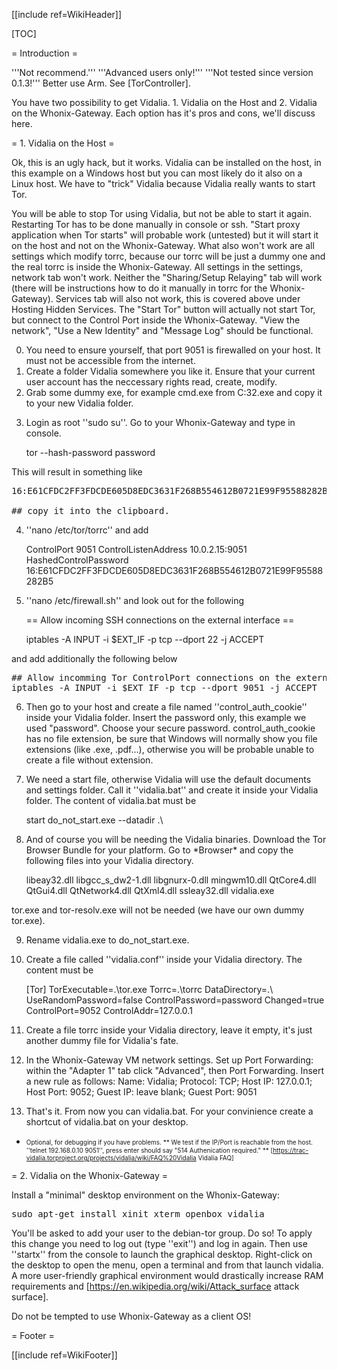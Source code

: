 [[include ref=WikiHeader]]

[TOC]

= Introduction =

'''Not recommend.''' '''Advanced users only!''' '''Not tested since version 0.1.3!''' Better use Arm. See [TorController].

You have two possibility to get Vidalia. 1. Vidalia on the Host and 2. Vidalia on the Whonix-Gateway. Each option has it's pros and cons, we'll discuss here.

= 1. Vidalia on the Host =

Ok, this is an ugly hack, but it works. Vidalia can be installed on the host, in this example on a Windows host but you can most likely do it also on a Linux host. We have to &quot;trick&quot; Vidalia because Vidalia really wants to start Tor.

You will be able to stop Tor using Vidalia, but not be able to start it again. Restarting Tor has to be done manually in console or ssh. &quot;Start proxy application when Tor starts&quot; will probable work (untested) but it will start it on the host and not on the Whonix-Gateway. What also won't work are all settings which modify torrc, because our torrc will be just a dummy one and the real torrc is inside the Whonix-Gateway. All settings in the settings, network tab won't work. Neither the &quot;Sharing/Setup Relaying&quot; tab will work (there will be instructions how to do it manually in torrc for the Whonix-Gateway). Services tab will also not work, this is covered above under Hosting Hidden Services. The &quot;Start Tor&quot; button will actually not start Tor, but connect to the Control Port inside the Whonix-Gateway. &quot;View the network&quot;, &quot;Use a New Identity&quot; and &quot;Message Log&quot; should be functional.

<ol start="0" style="list-style-type: decimal;">
<li>You need to ensure yourself, that port 9051 is firewalled on your host. It must not be accessible from the internet.</li>
<li>Create a folder Vidalia somewhere you like it. Ensure that your current user account has the neccessary rights read, create, modify.</li>
<li>Grab some dummy exe, for example cmd.exe from C:32.exe and copy it to your new Vidalia folder.</li>
<li><p>Login as root ''sudo su''. Go to your Whonix-Gateway and type in console.</p>
<p>tor --hash-password password</p></li></ol>

This will result in something like

<pre>16:E61CFDC2FF3FDCDE605D8EDC3631F268B554612B0721E99F95588282B5

## copy it into the clipboard.</pre>
<ol start="4" style="list-style-type: decimal;">
<li><p>''nano /etc/tor/torrc'' and add</p>
<p>ControlPort 9051 ControlListenAddress 10.0.2.15:9051 HashedControlPassword 16:E61CFDC2FF3FDCDE605D8EDC3631F268B554612B0721E99F95588282B5</p></li>
<li><p>''nano /etc/firewall.sh'' and look out for the following</p>
== Allow incoming SSH connections on the external interface ==

<p>iptables -A INPUT -i $EXT_IF -p tcp --dport 22 -j ACCEPT</p></li></ol>

and add additionally the following below

<pre>## Allow incomming Tor ControlPort connections on the external interface
iptables -A INPUT -i $EXT_IF -p tcp --dport 9051 -j ACCEPT</pre>
<ol start="6" style="list-style-type: decimal;">
<li><p>Then go to your host and create a file named ''control_auth_cookie'' inside your Vidalia folder. Insert the password only, this example we used &quot;password&quot;. Choose your secure password. control_auth_cookie has no file extension, be sure that Windows will normally show you file extensions (like .exe, .pdf...), otherwise you will be probable unable to create a file without extension.</p></li>
<li><p>We need a start file, otherwise Vidalia will use the default documents and settings folder. Call it ''vidalia.bat'' and create it inside your Vidalia folder. The content of vidalia.bat must be</p>
<p>start do_not_start.exe --datadir .\</p></li>
<li><p>And of course you will be needing the Vidalia binaries. Download the Tor Browser Bundle for your platform. Go to *Browser* and copy the following files into your Vidalia directory.</p>
<p>libeay32.dll libgcc_s_dw2-1.dll libgnurx-0.dll mingwm10.dll QtCore4.dll QtGui4.dll QtNetwork4.dll QtXml4.dll ssleay32.dll vidalia.exe</p></li></ol>

tor.exe and tor-resolv.exe will not be needed (we have our own dummy tor.exe).

<ol start="9" style="list-style-type: decimal;">
<li><p>Rename vidalia.exe to do_not_start.exe.</p></li>
<li><p>Create a file called ''vidalia.conf'' inside your Vidalia directory. The content must be</p>
<p>[Tor] TorExecutable=.\tor.exe Torrc=.\torrc DataDirectory=.\ UseRandomPassword=false ControlPassword=password Changed=true ControlPort=9052 ControlAddr=127.0.0.1</p></li>
<li><p>Create a file torrc inside your Vidalia directory, leave it empty, it's just another dummy file for Vidalia's fate.</p></li>
<li><p>In the Whonix-Gateway VM network settings. Set up Port Forwarding: within the &quot;Adapter 1&quot; tab click &quot;Advanced&quot;, then Port Forwarding. Insert a new rule as follows: Name: Vidalia; Protocol: TCP; Host IP: 127.0.0.1; Host Port: 9052; Guest IP: leave blank; Guest Port: 9051</p></li>
<li><p>That's it. From now you can vidalia.bat. For your convinience create a shortcut of vidalia.bat on your desktop.</p></li></ol>

<font size="-3">

* Optional, for debugging if you have problems.
** We test if the IP/Port is reachable from the host. ''telnet 192.168.0.10 9051'', press enter should say &quot;514 Authenication required.&quot;
** [https://trac-vidalia.torproject.org/projects/vidalia/wiki/FAQ%20Vidalia Vidalia FAQ] </font>

= 2. Vidalia on the Whonix-Gateway =

Install a &quot;minimal&quot; desktop environment on the Whonix-Gateway:

<pre>sudo apt-get install xinit xterm openbox vidalia</pre>
You'll be asked to add your user to the debian-tor group. Do so! To apply this change you need to log out (type ''exit'') and log in again. Then use ''startx'' from the console to launch the graphical desktop. Right-click on the desktop to open the menu, open a terminal and from that launch vidalia. A more user-friendly graphical environment would drastically increase RAM requirements and [https://en.wikipedia.org/wiki/Attack_surface attack surface].

Do not be tempted to use Whonix-Gateway as a client OS!

= Footer =

[[include ref=WikiFooter]]

